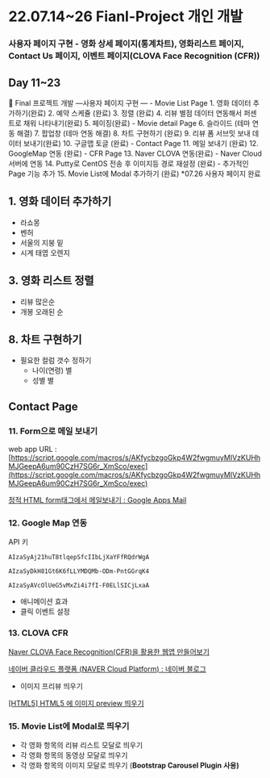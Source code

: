 # 22.07.14~26 Fianl-Project 개인 개발

### 사용자 페이지 구현 - 영화 상세 페이지(통계차트), 영화리스트 페이지, Contact Us 페이지, 이벤트 페이지(CLOVA Face Recognition (CFR))

## Day 11~23

<aside>
🔑 Final 프로젝트 개발
—사용자 페이지 구현 —
- Movie List Page
1. 영화 데이터 추가하기(완료)
2. 예약 스케쥴 (완료)
3. 정렬 (완료)
4. 리뷰 별점 데이터 연동해서 퍼센트로 채워 나타내기(완료)
5. 페이징(완료)
- Movie detail Page
6. 슬라이드 (테마 연동 해결)
7. 팝업창 (테마 연동 해결)
8. 차트 구현하기 (완료)
9. 리뷰 폼 서브밋 보내 데이터 보내기(완료)
10. 구글맵 토글 (완료)
- Contact Page
11. 메일 보내기 (완료)
12. GoogleMap 연동 (완료)
- CFR Page
13. Naver CLOVA 연동(완료)
- Naver Cloud 서버에 연동
14. Putty로 CentOS 전송 후 이미지등 경로 재설정 (완료)
- 추가적인 Page 기능 추가
15. Movie List에 Modal 추가하기 (완료)
*07.26 사용자 페이지 완료

</aside>

## 1. 영화 데이터 추가하기

- 라쇼몽
- 벤허
- 서울의 지붕 밑
- 시계 태엽 오렌지

## 3. 영화 리스트 정렬

- 리뷰 많은순
- 개봉 오래된 순

## 8. 차트 구현하기

- 필요한 컬럼 갯수 정하기
    - 나이(연령) 별
    - 성별 별

## Contact Page

### 11. Form으로 메일 보내기

web app URL : [https://script.google.com/macros/s/AKfycbzgoGkp4W2fwgmuyMIVzKUHhMJGeepA6um90CzH7SG6r_XmSco/exec](https://script.google.com/macros/s/AKfycbzgoGkp4W2fwgmuyMIVzKUHhMJGeepA6um90CzH7SG6r_XmSco/exec)

[정적 HTML form태그에서 메일보내기 : Google Apps Mail](https://kutar37.tistory.com/entry/%EC%A0%95%EC%A0%81-HTML-form%ED%83%9C%EA%B7%B8%EC%97%90%EC%84%9C-%EB%A9%94%EC%9D%BC%EB%B3%B4%EB%82%B4%EA%B8%B0-Google-Apps-Mail)

### 12. Google Map 연동

API 키

`AIzaSyAj21huT8tlqepSfcIIbLjXaYFfRQdrWgA`

`AIzaSyDkH81Gt6K6fLLYMDQMb-ODm-PntGGrqK4`

`AIzaSyAVcOlUeG5vMxZi4i7fI-F0ELlSICjLxaA`

- 애니메이션 효과
- 클릭 이벤트 설정

### 13. CLOVA CFR

[Naver CLOVA Face Recognition(CFR)을 활용한 웹앱 만들어보기](https://equus3144.medium.com/naver-clova-face-recognition-cfr-%EC%9D%84-%ED%99%9C%EC%9A%A9%ED%95%9C-%EC%9B%B9%EC%95%B1-%EB%A7%8C%EB%93%A4%EC%96%B4%EB%B3%B4%EA%B8%B0-cc29ef51a189)

[네이버 클라우드 플랫폼 (NAVER Cloud Platform) : 네이버 블로그](https://blog.naver.com/n_cloudplatform/222247274814)

- 이미지 프리뷰 띄우기

[[HTML5] HTML5 에 이미지 preview 띄우기](https://soomti.tistory.com/7)

### 15. Movie List에 Modal로 띄우기

- 각 영화 항목의 리뷰 리스트 모달로 띄우기
- 각 영화 항목의 동영상 모달로 띄우기
- 각 영화 항목의 이미지 모달로 띄우기 (**Bootstrap Carousel Plugin 사용)**